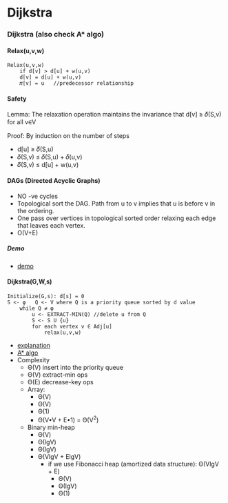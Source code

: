 # Dijkstra

### Dijkstra (also check A* algo)

#### Relax(u,v,w)

```
Relax(u,v,w)
	if d[v] > d[u] + w(u,v)
	d[v] = d[u] + w(u,v)
	𝜋[v] = u   //predecessor relationship
```

#### Safety

Lemma: The relaxation operation maintains the invariance that d[v] ≥ 𝛿(S,v) for all v∈V

Proof: By induction on the number of steps

- d[u] ≥ 𝛿(S,u)
- 𝛿(S,v) ≤ 𝛿(S,u) + 𝛿(u,v)
- 𝛿(S,v) ≤ d[u] + w(u,v)

#### DAGs (Directed Acyclic Graphs)

- NO -ve cycles
- Topological sort the DAG. Path from u to v implies that u is before v in the ordering.
- One pass over vertices in topological sorted order relaxing each edge that leaves each vertex.
- O(V+E)

##### Demo

- [demo](https://ocw.mit.edu/courses/electrical-engineering-and-computer-science/6-006-introduction-to-algorithms-fall-2011/lecture-videos/MIT6_006F11_lec16.pdf)

#### Dijkstra(G,W,s)

```
Initialize(G,s): d[s] = 0 
S <- φ   Q <- V where Q is a priority queue sorted by d value
	while Q ≠ φ
		u <- EXTRACT-MIN(Q) //delete u from Q
		S <- S U {u}
		for each vertex v ∈ Adj[u]
			relax(u,v,w)
```

- [explanation](https://www.youtube.com/watch?v=GazC3A4OQTE)
- [A* algo](https://www.youtube.com/watch?v=ySN5Wnu88nE&t=340s)
- Complexity
  - Θ(V) insert into the priority queue
  - Θ(V) extract-min ops
  - Θ(E) decrease-key ops
  - Array:
    - Θ(V)
    - Θ(V)
    - Θ(1)
    - Θ(V•V + E•1) = Θ(V<sup>2</sup>)
  - Binary min-heap
    - Θ(V)
    - Θ(lgV)
    - Θ(lgV)
    - Θ(VlgV + ElgV)
      - if we use Fibonacci heap (amortized data structure): Θ(VlgV + E)
        - Θ(V)
        - Θ(lgV)
        - Θ(1)

